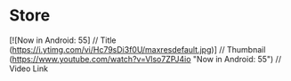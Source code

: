 # Store
[![Now in Android: 55]          // Title
(https://i.ytimg.com/vi/Hc79sDi3f0U/maxresdefault.jpg)] // Thumbnail
(https://www.youtube.com/watch?v=Vlso7ZPJ4io "Now in Android: 55")    // Video Link
